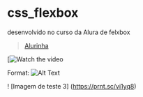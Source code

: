 # css_flexbox
desenvolvido no curso da Alura de felxbox

<blockquote class="imgur-embed-pub" lang="en" data-id="a/emd0swE"  ><a href="//imgur.com/a/emd0swE">Alurinha</a></blockquote><script async src="//s.imgur.com/min/embed.js" charset="utf-8"></script>


[![Watch the video](https://prnt.sc/vi1yq8)

Format: ![Alt Text](url)

! [Imagem de teste 3] (https://prnt.sc/vi1yq8)





